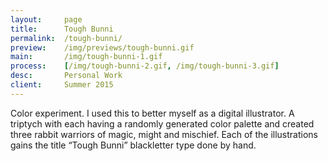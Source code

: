 ```yaml
---
layout:     page
title:      Tough Bunni
permalink:  /tough-bunni/
preview:    /img/previews/tough-bunni.gif
main:       /img/tough-bunni-1.gif
process:    [/img/tough-bunni-2.gif, /img/tough-bunni-3.gif]
desc:       Personal Work
client:     Summer 2015
---
```


Color experiment. I used this to better myself as a digital illustrator. A triptych with each having a randomly generated color palette and created three rabbit warriors of magic, might and mischief. Each of the illustrations gains the title “Tough Bunni” blackletter type done by hand.
